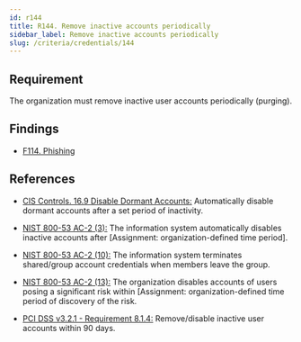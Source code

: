 ```yaml
---
id: r144
title: R144. Remove inactive accounts periodically
sidebar_label: Remove inactive accounts periodically
slug: /criteria/credentials/144
---
```


## Requirement

The organization must remove inactive user accounts periodically (purging).

## Findings

- [F114. Phishing](https://fluidattacks.com/products/rules/findings/114/)

## References

- [CIS Controls. 16.9 Disable Dormant Accounts:](https://www.cisecurity.org/controls/)
Automatically disable dormant accounts after a set period of inactivity.

- [NIST 800-53 AC-2 (3):](https://nvd.nist.gov/800-53/Rev4/control/AC-2)
The information system automatically disables inactive accounts
after [Assignment: organization-defined time period].

- [NIST 800-53 AC-2 (10):](https://nvd.nist.gov/800-53/Rev4/control/AC-2)
The information system terminates shared/group account credentials
when members leave the group.

- [NIST 800-53 AC-2 (13):](https://nvd.nist.gov/800-53/Rev4/control/AC-2)
The organization disables accounts of users posing a significant risk
within [Assignment: organization-defined time period of discovery of the risk.

- [PCI DSS v3.2.1 - Requirement 8.1.4:](https://www.pcisecuritystandards.org/documents/PCI_DSS_v3-2-1.pdf)
Remove/disable inactive user accounts within 90 days.
